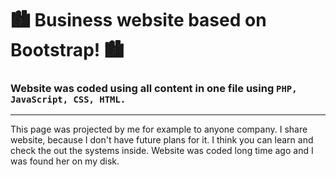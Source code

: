 # 🏙 Business website based on Bootstrap! 🏙
### Website was coded using all content in one file using ``PHP, JavaScript, CSS, HTML.``
<hr />
This page was projected by me for example to anyone company. I share website, because I don't have future plans for it. I think you can learn and check the out the systems inside. Website was coded long time ago and I was found her on my disk.
